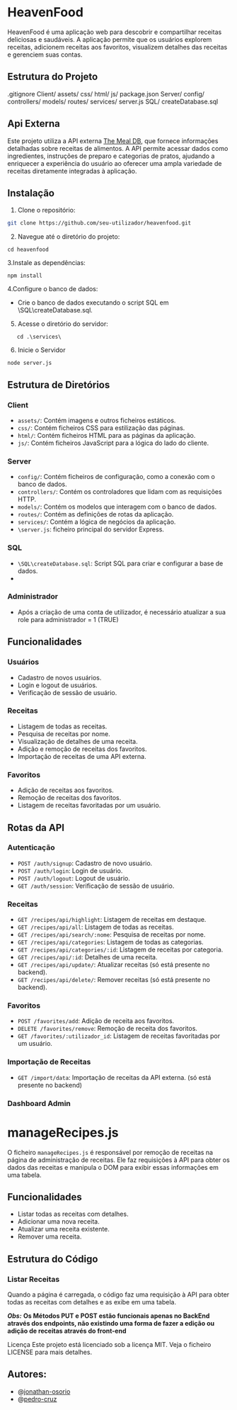 # HeavenFood

HeavenFood é uma aplicação web para descobrir e compartilhar receitas deliciosas e saudáveis. A aplicação permite que os usuários explorem receitas, adicionem receitas aos favoritos, visualizem detalhes das receitas e gerenciem suas contas.

## Estrutura do Projeto
.gitignore
Client/
    assets/
    css/
    html/
    js/
package.json
Server/
    config/
    controllers/
    models/
    routes/
    services/
    server.js
SQL/
    createDatabase.sql
## Api Externa

Este projeto utiliza a API externa [The Meal DB](https://www.themealdb.com/api.php), que fornece informações detalhadas sobre receitas de alimentos. A API permite acessar dados como ingredientes, instruções de preparo e categorias de pratos, ajudando a enriquecer a experiência do usuário ao oferecer uma ampla variedade de receitas diretamente integradas à aplicação.
    
## Instalação

1. Clone o repositório:

```sh
git clone https://github.com/seu-utilizador/heavenfood.git

```
2. Navegue até o diretório do projeto:
 ```  
cd heavenfood
```

3.Instale as dependências:
 ```  
npm install
```

4.Configure o banco de dados:
* Crie o banco de dados executando o script SQL em \SQL\createDatabase.sql.

5. Acesse o diretório do servidor:
```
   cd .\services\
```
6. Inicie o Servidor
 ```  
node server.js
```
## Estrutura de Diretórios
### Client
* `assets/`: Contém imagens e outros ficheiros estáticos.
* `css/`: Contém ficheiros CSS para estilização das páginas.
* `html/`: Contém ficheiros HTML para as páginas da aplicação.
* `js/`: Contém ficheiros JavaScript para a lógica do lado do cliente.

### Server

* `config/`: Contém ficheiros de configuração, como a conexão com o banco de dados.
* `controllers/`: Contém os controladores que lidam com as requisições HTTP.
* `models/`: Contém os modelos que interagem com o banco de dados.
* `routes/`: Contém as definições de rotas da aplicação.
* `services/`: Contém a lógica de negócios da aplicação.
* `\server.js`: ficheiro principal do servidor Express.

### SQL
* `\SQL\createDatabase.sql`: Script SQL para criar e configurar a base de dados.
* 
### Administrador
* Após a criação de uma conta de utilizador, é necessário atualizar a sua role para administrador = 1 (TRUE)

## Funcionalidades
### Usuários
* Cadastro de novos usuários.
* Login e logout de usuários.
* Verificação de sessão de usuário.
### Receitas
* Listagem de todas as receitas.
* Pesquisa de receitas por nome.
* Visualização de detalhes de uma receita.
* Adição e remoção de receitas dos favoritos.
* Importação de receitas de uma API externa.
### Favoritos
* Adição de receitas aos favoritos.
* Remoção de receitas dos favoritos.
* Listagem de receitas favoritadas por um usuário.
  
## Rotas da API

### Autenticação
* `POST /auth/signup`: Cadastro de novo usuário.
* `POST /auth/login`: Login de usuário.
* `POST /auth/logout`: Logout de usuário.
* `GET /auth/session`: Verificação de sessão de usuário.

### Receitas
* `GET /recipes/api/highlight`: Listagem de receitas em destaque.
* `GET /recipes/api/all`: Listagem de todas as receitas.
* `GET /recipes/api/search/:nome`: Pesquisa de receitas por nome.
* `GET /recipes/api/categories`: Listagem de todas as categorias.
* `GET /recipes/api/categories/:id`: Listagem de receitas por categoria.
* `GET /recipes/api/:id`: Detalhes de uma receita.
* `GET /recipes/api/update/`: Atualizar receitas (só está presente no backend).
* `GET /recipes/api/delete/`: Remover receitas (só está presente no backend).

### Favoritos
* `POST /favorites/add`: Adição de receita aos favoritos.
* `DELETE /favorites/remove`: Remoção de receita dos favoritos.
* `GET /favorites/:utilizador_id`: Listagem de receitas favoritadas por um usuário.

### Importação de Receitas
* `GET /import/data`: Importação de receitas da API externa. (só está presente no backend)

### Dashboard Admin
# manageRecipes.js

O ficheiro `manageRecipes.js` é responsável por remoção de receitas na página de administração de receitas. Ele faz requisições à API para obter os dados das receitas e manipula o DOM para exibir essas informações em uma tabela.

## Funcionalidades

- Listar todas as receitas com detalhes.
- Adicionar uma nova receita.
- Atualizar uma receita existente.
- Remover uma receita.

## Estrutura do Código

### Listar Receitas

Quando a página é carregada, o código faz uma requisição à API para obter todas as receitas com detalhes e as exibe em uma tabela.

**_Obs:_**
**Os Métodos PUT e POST estão funcionais apenas no BackEnd através dos endpoints, não existindo uma forma de fazer a edição ou adição de receitas através do front-end**

Licença
Este projeto está licenciado sob a licença MIT. Veja o ficheiro LICENSE para mais detalhes.


## Autores:
* @[jonathan-osorio](https://github.com/jonathan-osorio) 
* @[pedro-cruz](https>//github.com/pmzpro)

